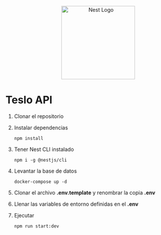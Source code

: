 <p align="center">
  <a href="http://nestjs.com/" target="blank"><img src="https://nestjs.com/img/logo-small.svg" width="200" alt="Nest Logo" /></a>
</p>

# Teslo API

1. Clonar el repositorio
2. Instalar dependencias
    ```shell
    npm install
    ```
3. Tener Nest CLI instalado
    ```shell
    npm i -g @nestjs/cli
    ```
4. Levantar la base de datos
    ```shell
    docker-compose up -d
    ```
5. Clonar el archivo __.env.template__ y renombrar la copia __.env__

6. Llenar las variables de entorno definidas en el __.env__

7. Ejecutar
    ```shell
    npm run start:dev
    ```